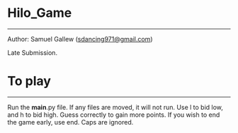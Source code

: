 # Hilo_Game
---
Author: Samuel Gallew (sdancing971@gmail.com)

Late Submission.

# To play
---
Run the __main__.py file. If any files are moved, it will not run.
Use l to bid low, and h to bid high. Guess correctly to gain more points.
If you wish to end the game early, use end.
Caps are ignored.